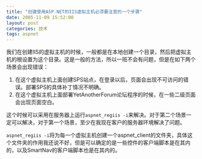 ```yaml
---
title: "创建使用ASP.NET的IIS虚拟主机必须要注意的一个步骤"
date: 2005-11-09 15:52:00
layout: post
categories: 技术
tags: aspnet
---
```


我们在创建IIS的虚拟主机的时候，一般都是在本地创建一个目录，然后把虚拟主机的根设置为这个目录。这是一般的方法，所以一班不会有问题，但是在如下两个场景会出现错误：

1. 在这个虚拟主机上面创建SPS站点，在登录以后，页面会出现不可访问的错误。部署SPS的具体补丁情况不明确。
2. 在这个虚拟主机上面部署YetAnotherForum论坛程序的时候，在一些二级页面会出现页面空白。

这个时候可以采用在服务器上运行`aspnet_regiis -i`来解决。对于第二个场景一定可以解决，对于第一个场景，至少在我现在客户的服务器环境解决了问题。

`aspnet_regiis -i`将为每一个虚拟主机创建一个aspnet_client的文件夹，具体这个文件夹的作用我还说不好，但是可以确定的是一些控件的客户端脚本是在其内的，以及SmartNav的客户端脚本也是在其内的。